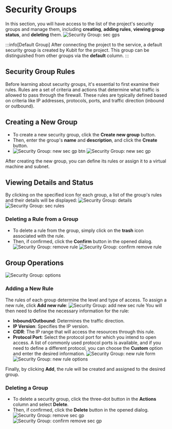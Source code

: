 # Security Groups

In this section, you will have access to the list of the project's security groups and manage them, including **creating**, **adding rules**, **viewing group status**, and **deleting** them.
![Security Group: sec gps](img/security-groups.png)

:::info[Default Group]
After connecting the project to the service, a default security group is created by Kubit for the project. This group can be distinguished from other groups via the **default** column.
:::

## Security Group Rules

Before learning about security groups, it's essential to first examine their rules. Rules are a set of criteria and actions that determine what traffic is allowed to pass through the firewall. These rules are typically defined based on criteria like IP addresses, protocols, ports, and traffic direction (inbound or outbound).

## Creating a New Group

- To create a new security group, click the **Create new group** button.
- Then, enter the group's **name** and **description**, and click the **Create** button.
- ![Security Group: new sec gp btn](img/new-sec-gp-btn.png)
  ![Security Group: new sec gp](img/new-security-gp.png)

After creating the new group, you can define its rules or assign it to a virtual machine and subnet.

## Viewing Details and Status

By clicking on the specified icon for each group, a list of the group's rules and their details will be displayed:
![Security Group: details](img/sec-gp-details.png)
![Security Group: sec rules](img/sec-rules.png)

### Deleting a Rule from a Group

- To delete a rule from the group, simply click on the **trash** icon associated with the rule.
- Then, if confirmed, click the **Confirm** button in the opened dialog.
  ![Security Group: remove rule](img/remove-rule.png)
  ![Security Group: confirm remove rule](img/confirm-remove-rule.png)

## Group Operations

![Security Group: options](img/sec-gps-options.png)

### Adding a New Rule

The rules of each group determine the level and type of access. To assign a new rule, click **Add new rule**:
![Security Group: add new sec rule](img/add-new-rule.png)
You will then need to define the necessary information for the rule:

- **Inbound/Outbound**: Determines the traffic direction.
- **IP Version**: Specifies the IP version.
- **CIDR**: The IP range that will access the resources through this rule.
- **Protocol Port**: Select the protocol port for which you intend to open access. A list of commonly used protocol ports is available, and if you need to define a different protocol, you can choose the **Custom** option and enter the desired information.
  ![Security Group: new rule form](img/new-rule-form.png)
  ![Security Group: new rule options](img/new-rule-options.png)

Finally, by clicking **Add**, the rule will be created and assigned to the desired group.

### Deleting a Group

- To delete a security group, click the three-dot button in the **Actions** column and select **Delete**.
- Then, if confirmed, click the **Delete** button in the opened dialog.
  ![Security Group: remove sec gp](img/remove-sec-gp.png)
  ![Security Group: confirm remove sec gp](img/confirm-remove-sec-gp.png)
